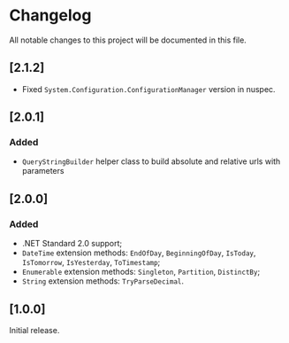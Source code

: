 
# Changelog

All notable changes to this project will be documented in this file.

## [2.1.2]

- Fixed `System.Configuration.ConfigurationManager` version in nuspec.

## [2.0.1]

### Added
- `QueryStringBuilder` helper class to build absolute and relative urls with parameters

## [2.0.0]

### Added
- .NET Standard 2.0 support;
- `DateTime` extension methods: `EndOfDay`, `BeginningOfDay`, `IsToday`, `IsTomorrow`, `IsYesterday`, `ToTimestamp`;
- `Enumerable` extension methods: `Singleton`, `Partition`, `DistinctBy`;
- `String` extension methods: `TryParseDecimal`. 

## [1.0.0]

Initial release.
